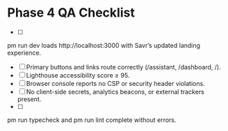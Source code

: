 # Phase 4 QA Checklist

- [ ] 
pm run dev loads http://localhost:3000 with Savr’s updated landing experience.
- [ ] Primary buttons and links route correctly (/assistant, /dashboard, /).
- [ ] Lighthouse accessibility score ≥ 95.
- [ ] Browser console reports no CSP or security header violations.
- [ ] No client-side secrets, analytics beacons, or external trackers present.
- [ ] 
pm run typecheck and 
pm run lint complete without errors.
